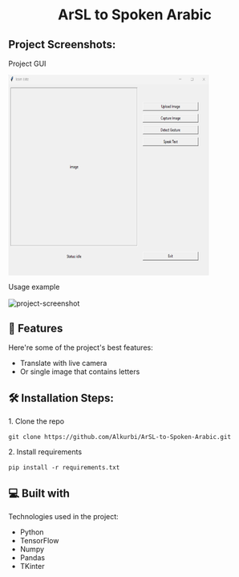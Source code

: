 <h1 align="center" id="title">ArSL to Spoken Arabic</h1>

<h2>Project Screenshots:</h2>

<p>Project GUI<p/>
<img align='center' src="https://github.com/Alkurbi/ArSL-to-Spoken-Arabic/blob/main/gui.png" alt="project-screenshot" width="400" height="400/">
<br/>

<p>Usage example<p/>
<img align='center' src="https://github.com/Alkurbi/ArSL-to-Spoken-Arabic/blob/main/example.gif" alt="project-screenshot" width="400" height="400/">
  
  
<h2>🧐 Features</h2>

Here're some of the project's best features:

*   Translate with live camera
*   Or single image that contains letters

<h2>🛠️ Installation Steps:</h2>

<p>1. Clone the repo</p>

```
git clone https://github.com/Alkurbi/ArSL-to-Spoken-Arabic.git
```

<p>2. Install requirements</p>

```
pip install -r requirements.txt
```

  
  
<h2>💻 Built with</h2>

Technologies used in the project:

*   Python
*   TensorFlow
*   Numpy
*   Pandas
*   TKinter
